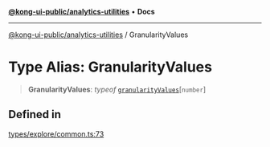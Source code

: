 [**@kong-ui-public/analytics-utilities**](../README.md) • **Docs**

***

[@kong-ui-public/analytics-utilities](../README.md) / GranularityValues

# Type Alias: GranularityValues

> **GranularityValues**: *typeof* [`granularityValues`](../variables/granularityValues.md)\[`number`\]

## Defined in

[types/explore/common.ts:73](https://github.com/Kong/public-ui-components/blob/main/packages/analytics/analytics-utilities/src/types/explore/common.ts#L73)
